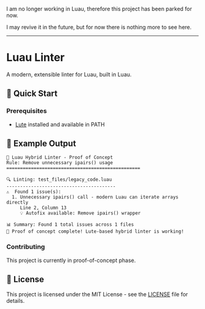 I am no longer working in Luau, therefore this project has been parked for now.

I may revive it in the future, but for now there is nothing more to see here.

---

# Luau Linter

A modern, extensible linter for Luau, built in Luau.

## 🚀 Quick Start

### Prerequisites
- [Lute](https://github.com/lune-org/lute) installed and available in PATH


## 🧪 Example Output

```
🚀 Luau Hybrid Linter - Proof of Concept
Rule: Remove unnecessary ipairs() usage
=================================================

🔍 Linting: test_files/legacy_code.luau
----------------------------------------
⚠️  Found 1 issue(s):
  1. Unnecessary ipairs() call - modern Luau can iterate arrays directly
     Line 2, Column 13
     💡 Autofix available: Remove ipairs() wrapper

📊 Summary: Found 1 total issues across 1 files
🎯 Proof of concept complete! Lute-based hybrid linter is working!
```

### Contributing

This project is currently in proof-of-concept phase.

## 📄 License

This project is licensed under the MIT License - see the [LICENSE](LICENSE) file for details.
